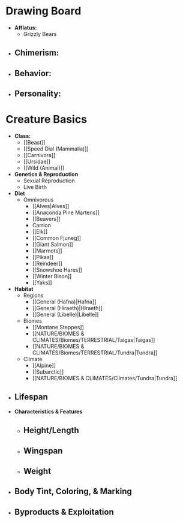# Drawing Board
- **Afflatus:**
	- Grizzly Bears
- **Chimerism:**
	- 
- **Behavior:**
	- 
- **Personality:**
	- 
# Creature Basics
- **Class:**
	- [[Beast]]
	- [[Speed Dial (Mammalia)]]
	- [[Carnivora]]
	- [[Ursidae]]
	- [[Wild (Animal)]]
- **Genetics & Reproduction**
	- Sexual Reproduction
	- Live Birth
- **Diet**
	- Omnivorous
		- [[Alves|Alves]]
		- [[Anaconda Pine Martens]]
		- [[Beavers]]
		- Carrion
		- [[Elk]]
		- [[Common Fjuneg]]
		- [[Giant Salmon]]
		- [[Marmots]]
		- [[Pikas]]
		- [[Reindeer]]
		- [[Snowshoe Hares]]
		- [[Winter Bison]]
		- [[Yaks]]
- **Habitat**
	- Regions
		- [[General (Hafna)|Hafna]]
		- [[General (Hiraeth)|Hiraeth]]
		- [[General (Libelle)|Libelle]]
	- Biomes
		- [[Montane Steppes]]
		- [[NATURE/BIOMES & CLIMATES/Biomes/TERRESTRIAL/Taigas|Taigas]]
		- [[NATURE/BIOMES & CLIMATES/Biomes/TERRESTRIAL/Tundra|Tundra]]
	- Climate
		- [[Alpine]]
		- [[Subarctic]]
		- [[NATURE/BIOMES & CLIMATES/Climates/Tundra|Tundra]]
- **Lifespan**
	- 
- **Characteristics & Features**
	- Height/Length
		- 
	- Wingspan
		- 
	- Weight
		- 
- **Body Tint, Coloring, & Marking**
	- 
- **Byproducts & Exploitation**
	- 